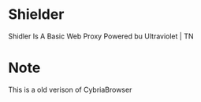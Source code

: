 # Shielder

Shidler Is A Basic Web Proxy Powered bu Ultraviolet | TN

# Note

This is a old verison of CybriaBrowser
